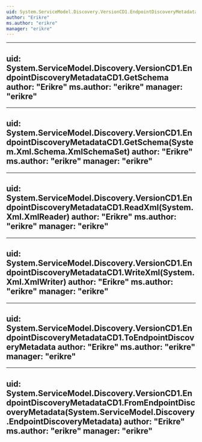 ```yaml
---
uid: System.ServiceModel.Discovery.VersionCD1.EndpointDiscoveryMetadataCD1
author: "Erikre"
ms.author: "erikre"
manager: "erikre"
---
```


---
uid: System.ServiceModel.Discovery.VersionCD1.EndpointDiscoveryMetadataCD1.GetSchema
author: "Erikre"
ms.author: "erikre"
manager: "erikre"
---

---
uid: System.ServiceModel.Discovery.VersionCD1.EndpointDiscoveryMetadataCD1.GetSchema(System.Xml.Schema.XmlSchemaSet)
author: "Erikre"
ms.author: "erikre"
manager: "erikre"
---

---
uid: System.ServiceModel.Discovery.VersionCD1.EndpointDiscoveryMetadataCD1.ReadXml(System.Xml.XmlReader)
author: "Erikre"
ms.author: "erikre"
manager: "erikre"
---

---
uid: System.ServiceModel.Discovery.VersionCD1.EndpointDiscoveryMetadataCD1.WriteXml(System.Xml.XmlWriter)
author: "Erikre"
ms.author: "erikre"
manager: "erikre"
---

---
uid: System.ServiceModel.Discovery.VersionCD1.EndpointDiscoveryMetadataCD1.ToEndpointDiscoveryMetadata
author: "Erikre"
ms.author: "erikre"
manager: "erikre"
---

---
uid: System.ServiceModel.Discovery.VersionCD1.EndpointDiscoveryMetadataCD1.FromEndpointDiscoveryMetadata(System.ServiceModel.Discovery.EndpointDiscoveryMetadata)
author: "Erikre"
ms.author: "erikre"
manager: "erikre"
---
